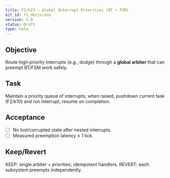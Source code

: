 ```yaml
---
title: F2/k23 — Global Interrupt Priorities (BT + FSM)
kit_id: f2_decisions
version: 1.0
status: Draft
type: kata
---
```

## Objective
Route high‑priority interrupts (e.g., dodge) through a **global arbiter** that can preempt BT/FSM work safely.
## Task
Maintain a priority queue of interrupts; when raised, pushdown current task (F2/k10) and run interrupt; resume on completion.
## Acceptance
- [ ] No lost/corrupted state after nested interrupts.
- [ ] Measured preemption latency ≤ 1 tick.
## Keep/Revert
KEEP: single arbiter + priorities; idempotent handlers. REVERT: each subsystem preempts independently.